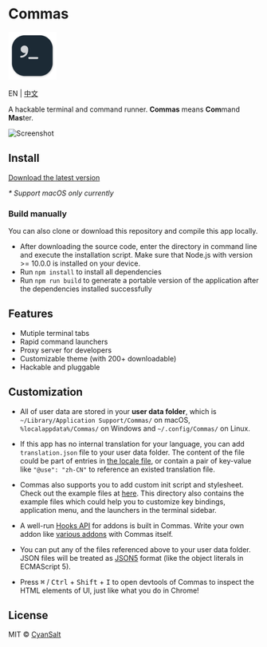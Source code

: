 # Commas

<img src="https://raw.githubusercontent.com/CyanSalt/commas/master/app/assets/images/icon.svg" width="96">

EN | [中文](https://github.com/CyanSalt/commas/blob/master/docs/README-zh.md)

A hackable terminal and command runner. **Commas** means **Com**mand **Mas**ter.

![Screenshot](https://user-images.githubusercontent.com/5101076/74102057-fb27bc00-4b7a-11ea-9222-51753bac1e14.png)

## Install

[Download the latest version](https://github.com/CyanSalt/commas/releases)

*\* Support macOS only currently*

### Build manually

You can also clone or download this repository and compile this app locally.
  - After downloading the source code, enter the directory in command line and execute the installation script. Make sure that Node.js with version >= 10.0.0 is installed on your device.
  - Run `npm install` to install all dependencies
  - Run `npm run build` to generate a portable version of the application after the dependencies installed successfully

## Features

* Mutiple terminal tabs
* Rapid command launchers
* Proxy server for developers
* Customizable theme (with 200+ downloadable)
* Hackable and pluggable

## Customization

* All of user data are stored in your **user data folder**, which is `~/Library/Application Support/Commas/` on macOS, `%localappdata%/Commas/` on Windows and `~/.config/Commas/` on Linux.

* If this app has no internal translation for your language, you can add `translation.json` file to your user data folder. The content of the file could be part of entries in [the locale file](https://github.com/CyanSalt/commas/blob/master/app/assets/locales/zh-CN.json), or contain a pair of key-value like `"@use": "zh-CN"` to reference an existed translation file.

* Commas also supports you to add custom init script and stylesheet. Check out the example files at [here](https://github.com/CyanSalt/commas/tree/master/app/assets/examples). This directory also contains the example files which could help you to customize key bindings, application menu, and the launchers in the terminal sidebar.

* A well-run [Hooks API](https://github.com/CyanSalt/commas/tree/master/src/hooks) for addons is built in Commas. Write your own addon like [various addons](https://github.com/CyanSalt/commas/tree/master/src/addons) with Commas itself.

* You can put any of the files referenced above to your user data folder. JSON files will be treated as [JSON5](https://json5.org/) format (like the object literals in ECMAScript 5).

* Press <kbd>&#8984;</kbd> / <kbd>Ctrl</kbd> + <kbd>Shift</kbd> + <kbd>I</kbd> to open devtools of Commas to inspect the HTML elements of UI, just like what you do in Chrome!

## License

MIT &copy; [CyanSalt](https://github.com/CyanSalt)
